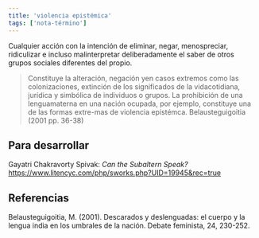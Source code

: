 ```yaml
---
title: 'violencia epistémica'
tags: ['nota-término']
---
```

Cualquier acción con la intención de eliminar, negar, menospreciar, ridiculizar e incluso malinterpretar deliberadamente el saber de otros grupos sociales diferentes del propio. 

>Constituye la alteración, negación yen casos extremos como las colonizaciones, extinción de los significados de la vidacotidiana, jurídica y simbólica de individuos o grupos. La prohibición de una lenguamaterna en una nación ocupada, por ejemplo, constituye una de las formas extre-mas de violencia epistémca. Belausteguigoitia (2001 pp. 36-38)

## Para desarrollar

Gayatri Chakravorty Spivak: *Can the Subaltern Speak?* https://www.litencyc.com/php/sworks.php?UID=19945&rec=true

## Referencias

Belausteguigoitia, M. (2001). Descarados y deslenguadas: el cuerpo y la lengua india en los umbrales de la nación. Debate feminista, 24, 230-252.